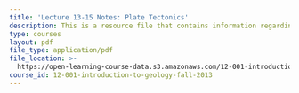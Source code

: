 ```yaml
---
title: 'Lecture 13-15 Notes: Plate Tectonics'
description: This is a resource file that contains information regarding plate tectonics.
type: courses
layout: pdf
file_type: application/pdf
file_location: >-
  https://open-learning-course-data.s3.amazonaws.com/12-001-introduction-to-geology-fall-2013/7883fdc65f0f4ffe3ef319beedc4bdc8_MIT12_001F13_Lec13-15Notes.pdf
course_id: 12-001-introduction-to-geology-fall-2013
---
```

